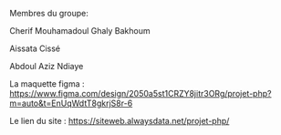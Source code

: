 Membres du groupe:

Cherif Mouhamadoul Ghaly Bakhoum

Aissata Cissé

Abdoul Aziz Ndiaye

La maquette figma : https://www.figma.com/design/2050a5st1CRZY8jitr3ORg/projet-php?m=auto&t=EnUqWdtT8gkrjS8r-6

Le lien du site : https://siteweb.alwaysdata.net/projet-php/
